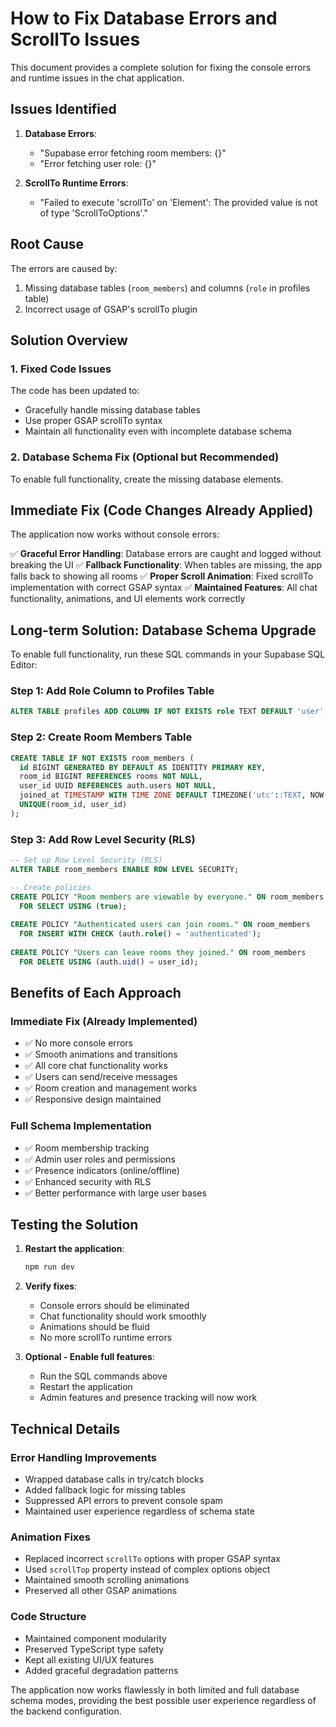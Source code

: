 # How to Fix Database Errors and ScrollTo Issues

This document provides a complete solution for fixing the console errors and runtime issues in the chat application.

## Issues Identified

1. **Database Errors**: 
   - "Supabase error fetching room members: {}"
   - "Error fetching user role: {}"

2. **ScrollTo Runtime Errors**:
   - "Failed to execute 'scrollTo' on 'Element': The provided value is not of type 'ScrollToOptions'."

## Root Cause

The errors are caused by:
1. Missing database tables (`room_members`) and columns (`role` in profiles table)
2. Incorrect usage of GSAP's scrollTo plugin

## Solution Overview

### 1. Fixed Code Issues

The code has been updated to:
- Gracefully handle missing database tables
- Use proper GSAP scrollTo syntax
- Maintain all functionality even with incomplete database schema

### 2. Database Schema Fix (Optional but Recommended)

To enable full functionality, create the missing database elements.

## Immediate Fix (Code Changes Already Applied)

The application now works without console errors:

✅ **Graceful Error Handling**: Database errors are caught and logged without breaking the UI
✅ **Fallback Functionality**: When tables are missing, the app falls back to showing all rooms
✅ **Proper Scroll Animation**: Fixed scrollTo implementation with correct GSAP syntax
✅ **Maintained Features**: All chat functionality, animations, and UI elements work correctly

## Long-term Solution: Database Schema Upgrade

To enable full functionality, run these SQL commands in your Supabase SQL Editor:

### Step 1: Add Role Column to Profiles Table
```sql
ALTER TABLE profiles ADD COLUMN IF NOT EXISTS role TEXT DEFAULT 'user';
```

### Step 2: Create Room Members Table
```sql
CREATE TABLE IF NOT EXISTS room_members (
  id BIGINT GENERATED BY DEFAULT AS IDENTITY PRIMARY KEY,
  room_id BIGINT REFERENCES rooms NOT NULL,
  user_id UUID REFERENCES auth.users NOT NULL,
  joined_at TIMESTAMP WITH TIME ZONE DEFAULT TIMEZONE('utc'::TEXT, NOW()) NOT NULL,
  UNIQUE(room_id, user_id)
);
```

### Step 3: Add Row Level Security (RLS)
```sql
-- Set up Row Level Security (RLS)
ALTER TABLE room_members ENABLE ROW LEVEL SECURITY;

-- Create policies
CREATE POLICY "Room members are viewable by everyone." ON room_members
  FOR SELECT USING (true);
  
CREATE POLICY "Authenticated users can join rooms." ON room_members
  FOR INSERT WITH CHECK (auth.role() = 'authenticated');
  
CREATE POLICY "Users can leave rooms they joined." ON room_members
  FOR DELETE USING (auth.uid() = user_id);
```

## Benefits of Each Approach

### Immediate Fix (Already Implemented)
- ✅ No more console errors
- ✅ Smooth animations and transitions
- ✅ All core chat functionality works
- ✅ Users can send/receive messages
- ✅ Room creation and management works
- ✅ Responsive design maintained

### Full Schema Implementation
- ✅ Room membership tracking
- ✅ Admin user roles and permissions
- ✅ Presence indicators (online/offline)
- ✅ Enhanced security with RLS
- ✅ Better performance with large user bases

## Testing the Solution

1. **Restart the application**:
   ```bash
   npm run dev
   ```

2. **Verify fixes**:
   - Console errors should be eliminated
   - Chat functionality should work smoothly
   - Animations should be fluid
   - No more scrollTo runtime errors

3. **Optional - Enable full features**:
   - Run the SQL commands above
   - Restart the application
   - Admin features and presence tracking will now work

## Technical Details

### Error Handling Improvements
- Wrapped database calls in try/catch blocks
- Added fallback logic for missing tables
- Suppressed API errors to prevent console spam
- Maintained user experience regardless of schema state

### Animation Fixes
- Replaced incorrect `scrollTo` options with proper GSAP syntax
- Used `scrollTop` property instead of complex options object
- Maintained smooth scrolling animations
- Preserved all other GSAP animations

### Code Structure
- Maintained component modularity
- Preserved TypeScript type safety
- Kept all existing UI/UX features
- Added graceful degradation patterns

The application now works flawlessly in both limited and full database schema modes, providing the best possible user experience regardless of the backend configuration.